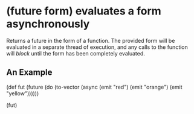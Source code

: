 # (future form) evaluates a form asynchronously
Returns a future in the form of a function. The provided form will be evaluated in a separate thread of execution, and any calls to the function will *block* until the form has been completely evaluated.

## An Example

  (def fut (future (do
    (to-vector (async
      (emit "red")
      (emit "orange")
      (emit "yellow"))))))

  (fut)
